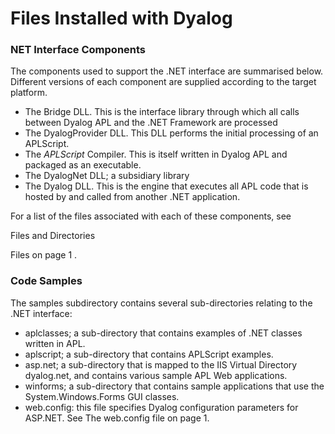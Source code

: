 # Files Installed with Dyalog

### NET Interface Components

The components used to support the .NET interface are summarised below. Different versions of each component are supplied  according to the target platform.

- The Bridge DLL. This is the interface library through which all calls between Dyalog APL and the .NET Framework are processed
- The DyalogProvider DLL. This DLL performs the initial processing of an APLScript.
- The *APLScript* Compiler. This is itself  written in Dyalog APL and packaged as an executable.
- The DyalogNet DLL; a subsidiary library
- The Dyalog DLL. This is the engine that executes all APL code that is hosted by and called from another .NET application.

For a list of the files associated with each of these components, see 

Files and Directories

Files on page 1
.

### Code Samples

The samples subdirectory contains several sub-directories relating to the .NET interface:

- aplclasses; a sub-directory that contains examples of .NET classes written in APL.
- aplscript; a sub-directory that contains APLScript examples.
- asp.net; a sub-directory that is mapped to the IIS Virtual Directory dyalog.net, and contains various sample APL Web applications.
- winforms; a sub-directory that contains sample applications that use the System.Windows.Forms GUI classes.
- web.config: this file specifies Dyalog configuration parameters for ASP.NET. See The web.config file on page 1.
